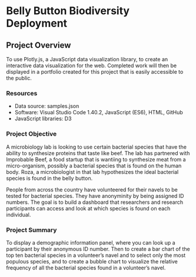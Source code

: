 # Belly Button Biodiversity Deployment

## Project Overview
To use Plotly.js, a JavaScript data visualization library, to create an interactive data visualization for the web. Completed work will then be displayed in a portfolio created for this project that is easily accessible to the public.

### Resources
- Data source: samples.json
- Software: Visual Studio Code 1.40.2, JavaScript (ES6), HTML, GitHub
- JavaScript libraries: D3

### Project Objective
A microbiology lab is looking to use certain bacterial species that have the ability to synthesize proteins that taste like beef. The lab has partnered with Improbable Beef, a food startup that is wantiing to synthesize meat from a micro-organism, possibly a bacterial species that is found on the human body. Roza, a microbiologist in that lab hypothesizes the ideal bacterial species is found in the belly button. 

People from across the country have volunteered for their navels to be tested for bacterial species. They have anonyminity by being assigned ID numbers. The goal is to build a dashboard that researchers and research participants can access and look at which species is found on each individual. 

### Project Summary
To display a demographic information panel, where you can look up a participant by their anonymous ID number. Then to create a bar chart of the top ten bacterial species in a volunteer’s navel and to select only the most populous species, and to
create a bubble chart to visualize the relative frequency of all the bacterial species found in a volunteer’s navel. 
